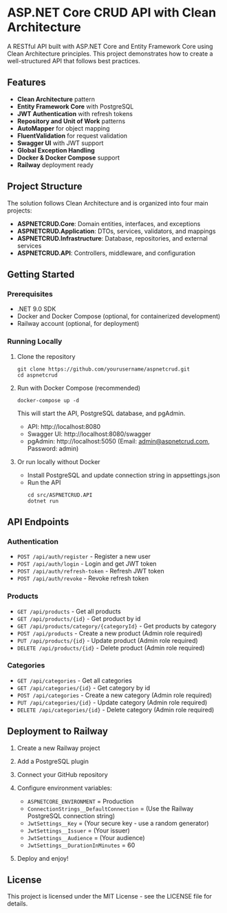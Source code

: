 # ASP.NET Core CRUD API with Clean Architecture

A RESTful API built with ASP.NET Core and Entity Framework Core using Clean Architecture principles. This project demonstrates how to create a well-structured API that follows best practices.

## Features

- **Clean Architecture** pattern
- **Entity Framework Core** with PostgreSQL
- **JWT Authentication** with refresh tokens
- **Repository and Unit of Work** patterns
- **AutoMapper** for object mapping
- **FluentValidation** for request validation
- **Swagger UI** with JWT support
- **Global Exception Handling**
- **Docker & Docker Compose** support
- **Railway** deployment ready

## Project Structure

The solution follows Clean Architecture and is organized into four main projects:

- **ASPNETCRUD.Core**: Domain entities, interfaces, and exceptions
- **ASPNETCRUD.Application**: DTOs, services, validators, and mappings
- **ASPNETCRUD.Infrastructure**: Database, repositories, and external services
- **ASPNETCRUD.API**: Controllers, middleware, and configuration

## Getting Started

### Prerequisites

- .NET 9.0 SDK
- Docker and Docker Compose (optional, for containerized development)
- Railway account (optional, for deployment)

### Running Locally

1. Clone the repository
   ```
   git clone https://github.com/yourusername/aspnetcrud.git
   cd aspnetcrud
   ```

2. Run with Docker Compose (recommended)
   ```
   docker-compose up -d
   ```
   This will start the API, PostgreSQL database, and pgAdmin.
   - API: http://localhost:8080
   - Swagger UI: http://localhost:8080/swagger
   - pgAdmin: http://localhost:5050 (Email: admin@aspnetcrud.com, Password: admin)

3. Or run locally without Docker
   - Install PostgreSQL and update connection string in appsettings.json
   - Run the API
     ```
     cd src/ASPNETCRUD.API
     dotnet run
     ```

## API Endpoints

### Authentication

- `POST /api/auth/register` - Register a new user
- `POST /api/auth/login` - Login and get JWT token
- `POST /api/auth/refresh-token` - Refresh JWT token
- `POST /api/auth/revoke` - Revoke refresh token

### Products

- `GET /api/products` - Get all products
- `GET /api/products/{id}` - Get product by id
- `GET /api/products/category/{categoryId}` - Get products by category
- `POST /api/products` - Create a new product (Admin role required)
- `PUT /api/products/{id}` - Update product (Admin role required)
- `DELETE /api/products/{id}` - Delete product (Admin role required)

### Categories

- `GET /api/categories` - Get all categories
- `GET /api/categories/{id}` - Get category by id
- `POST /api/categories` - Create a new category (Admin role required)
- `PUT /api/categories/{id}` - Update category (Admin role required)
- `DELETE /api/categories/{id}` - Delete category (Admin role required)

## Deployment to Railway

1. Create a new Railway project
2. Add a PostgreSQL plugin
3. Connect your GitHub repository
4. Configure environment variables:
   - `ASPNETCORE_ENVIRONMENT` = Production
   - `ConnectionStrings__DefaultConnection` = (Use the Railway PostgreSQL connection string)
   - `JwtSettings__Key` = (Your secure key - use a random generator)
   - `JwtSettings__Issuer` = (Your issuer)
   - `JwtSettings__Audience` = (Your audience)
   - `JwtSettings__DurationInMinutes` = 60

5. Deploy and enjoy!

## License

This project is licensed under the MIT License - see the LICENSE file for details. 